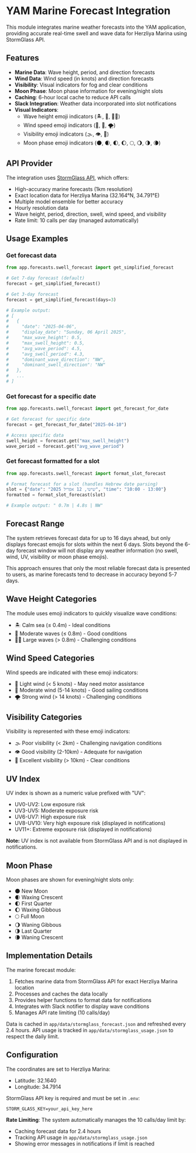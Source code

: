 # YAM Marine Forecast Integration

This module integrates marine weather forecasts into the YAM application, providing accurate real-time swell and wave data for Herzliya Marina using StormGlass API.

## Features

- **Marine Data**: Wave height, period, and direction forecasts
- **Wind Data**: Wind speed (in knots) and direction forecasts
- **Visibility**: Visual indicators for fog and clear conditions
- **Moon Phase**: Moon phase information for evening/night slots
- **Caching**: 6-hour local cache to reduce API calls
- **Slack Integration**: Weather data incorporated into slot notifications
- **Visual Indicators**: 
  - Wave height emoji indicators (🏝️, 🌊, 🌊🌊)
  - Wind speed emoji indicators (🍃, 💨, 🌪️)
  - Visibility emoji indicators (🌫️, 👁️, 🔭)
  - Moon phase emoji indicators (🌑, 🌒, 🌓, 🌔, 🌕, 🌖, 🌗, 🌘)

## API Provider

The integration uses [StormGlass API](https://stormglass.io/), which offers:

- High-accuracy marine forecasts (1km resolution)
- Exact location data for Herzliya Marina (32.164°N, 34.791°E)
- Multiple model ensemble for better accuracy
- Hourly resolution data
- Wave height, period, direction, swell, wind speed, and visibility
- Rate limit: 10 calls per day (managed automatically)

## Usage Examples

### Get forecast data

```python
from app.forecasts.swell_forecast import get_simplified_forecast

# Get 7-day forecast (default)
forecast = get_simplified_forecast()

# Get 3-day forecast
forecast = get_simplified_forecast(days=3)

# Example output:
# [
#   {
#     "date": "2025-04-06",
#     "display_date": "Sunday, 06 April 2025",
#     "max_wave_height": 0.5,
#     "max_swell_height": 0.5,
#     "avg_wave_period": 4.5,
#     "avg_swell_period": 4.3,
#     "dominant_wave_direction": "NW",
#     "dominant_swell_direction": "NW"
#   },
#   ...
# ]
```

### Get forecast for a specific date

```python
from app.forecasts.swell_forecast import get_forecast_for_date

# Get forecast for specific date
forecast = get_forecast_for_date("2025-04-10")

# Access specific data
swell_height = forecast.get("max_swell_height")
wave_period = forecast.get("avg_wave_period")
```

### Get forecast formatted for a slot

```python
from app.forecasts.swell_forecast import format_slot_forecast

# Format forecast for a slot (handles Hebrew date parsing)
slot = {"date": "שישי, 12 אפריל 2025", "time": "10:00 - 13:00"}
formatted = format_slot_forecast(slot)

# Example output: " 0.7m | 4.8s | NW"
```

## Forecast Range

The system retrieves forecast data for up to 16 days ahead, but only displays forecast emojis for slots within the next 6 days. 
Slots beyond the 6-day forecast window will not display any weather information (no swell, wind, UV, visibility or moon phase emojis).

This approach ensures that only the most reliable forecast data is presented to users, as marine forecasts tend to decrease in accuracy beyond 5-7 days.

## Wave Height Categories

The module uses emoji indicators to quickly visualize wave conditions:

- 🏝️ Calm sea (≤ 0.4m) - Ideal conditions
- 🌊 Moderate waves (≤ 0.8m) - Good conditions
- 🌊🌊 Large waves (> 0.8m) - Challenging conditions

## Wind Speed Categories

Wind speeds are indicated with these emoji indicators:

- 🍃 Light wind (< 5 knots) - May need motor assistance
- 💨 Moderate wind (5-14 knots) - Good sailing conditions
- 🌪️ Strong wind (> 14 knots) - Challenging conditions

## Visibility Categories

Visibility is represented with these emoji indicators:

- 🌫️ Poor visibility (< 2km) - Challenging navigation conditions
- 👁️ Good visibility (2-10km) - Adequate for navigation
- 🔭 Excellent visibility (> 10km) - Clear conditions

## UV Index

UV index is shown as a numeric value prefixed with "UV":
- UV0-UV2: Low exposure risk
- UV3-UV5: Moderate exposure risk
- UV6-UV7: High exposure risk  
- UV8-UV10: Very high exposure risk (displayed in notifications)
- UV11+: Extreme exposure risk (displayed in notifications)

**Note:** UV index is not available from StormGlass API and is not displayed in notifications.

## Moon Phase

Moon phases are shown for evening/night slots only:
- 🌑 New Moon
- 🌒 Waxing Crescent
- 🌓 First Quarter
- 🌔 Waxing Gibbous
- 🌕 Full Moon
- 🌖 Waning Gibbous
- 🌗 Last Quarter
- 🌘 Waning Crescent

## Implementation Details

The marine forecast module:

1. Fetches marine data from StormGlass API for exact Herzliya Marina location
2. Processes and caches the data locally
3. Provides helper functions to format data for notifications
4. Integrates with Slack notifier to display wave conditions
5. Manages API rate limiting (10 calls/day)

Data is cached in `app/data/stormglass_forecast.json` and refreshed every 2.4 hours. API usage is tracked in `app/data/stormglass_usage.json` to respect the daily limit.

## Configuration

The coordinates are set to Herzliya Marina:
- Latitude: 32.1640
- Longitude: 34.7914

StormGlass API key is required and must be set in `.env`:
```
STORM_GLASS_KEY=your_api_key_here
```

**Rate Limiting**: The system automatically manages the 10 calls/day limit by:
- Caching forecast data for 2.4 hours
- Tracking API usage in `app/data/stormglass_usage.json`
- Showing error messages in notifications if limit is reached
